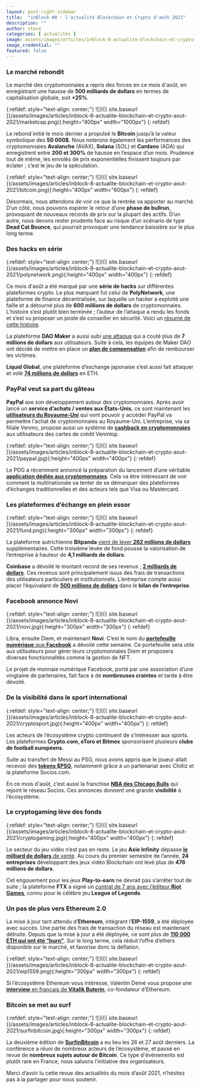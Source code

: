 ```yaml
---
layout: post-right-sidebar
title:  "inBlock #8 : l'actualité Blockchain et Crypto d'août 2021"
description: ""
author: steve
categories: [ actualites ]
image: assets/images/articles/inblock-8-actualite-blockchain-et-crypto-aout-2021/1.png
image_credential: ""
featured: false
---
```


### Le marché rebondit 

Le marché des cryptomonnaies a repris des forces en ce mois d'août, en enregistrant une hausse de **500 milliards de dollars** en termes de capitalisation globale, soit **+25%**. 

{:refdef: style="text-align: center;"}
![]({{ site.baseurl }}/assets/images/articles/inblock-8-actualite-blockchain-et-crypto-aout-2021/marketcap.png){:height="400px" width="1000px"}
{: refdef}

Le rebond initié le mois dernier a propulsé le **Bitcoin** jusqu’à la valeur symbolique des **50 000$**. Nous noterons également les performances des cryptomonnaies **Avalanche** (AVAX), **Solana** (SOL) et **Cardano** (ADA) qui enregistrent entre **200 et 300%** de hausse en l’espace d’un mois. Prudence tout de même, les envolés de prix exponentielles finissent toujours par éclater ; c’est le jeu de la spéculation. 

{:refdef: style="text-align: center;"}
![]({{ site.baseurl }}/assets/images/articles/inblock-8-actualite-blockchain-et-crypto-aout-2021/bitcoin.png){:height="400px" width="600px"}
{: refdef}

Désormais, nous attendons de voir ce que la rentrée va apporter au marché. D’un côté, nous pouvons espérer le retour d’une **phase de bullrun**, provoquant de nouveaux records de prix sur la plupart des actifs. D’un autre, nous devons rester prudents face au risque d’un scénario de type **Dead Cat Bounce**, qui pourrait provoquer une tendance baissière sur le plus long terme. 

### Des hacks en série

{:refdef: style="text-align: center;"}
![]({{ site.baseurl }}/assets/images/articles/inblock-8-actualite-blockchain-et-crypto-aout-2021/polynetwork.png){:height="400px" width="400px"}
{: refdef}

Ce mois d'août a été marqué par une **série de hacks** sur différentes plateformes crypto. Le plus marquant fut celui de **PolyNetwork**, une plateforme de finance décentralisée, sur laquelle un hacker a exploité une faille et a détourné plus de **600 millions de dollars** de cryptomonnaies. L’histoire s’est plutôt bien terminée ; l’auteur de l’attaque a rendu les fonds et s’est vu proposer un poste de conseiller en sécurité. Voici un [résumé de cette histoire](https://www.capital.fr/entreprises-marches/de-voleur-a-sauveur-lincroyable-histoire-du-piratage-a-611-millions-de-dollars-de-poly-network-1412278).

La plateforme **DAO Maker** a aussi subi [une attaque](https://cryptoast.fr/dao-maker-attaque-7-millions-dollars/) qui a couté plus de **7 millions de dollars** aux utilisateurs. Suite à cela, les équipes de Maker DAO ont décidé de mettre en place un [**plan de compensation**](https://cryptoast.fr/dao-maker-rembourse-utilisateurs-touches-hack/) afin de rembourser les victimes. 

**Liquid Global**, une plateforme d’exchange japonaise s’est aussi fait attaquer et volé [**74 millions de dollars**](https://www.theblockcrypto.com/post/114993/crypto-exchange-liquid-hack) en ETH. 

### PayPal veut sa part du gâteau

**PayPal** axe son développement autour des cryptomonnaies. Après avoir lancé un **service d’achats / ventes aux États-Unis**, ce sont maintenant les [**utilisateurs du Royaume-Uni**](https://cryptoast.fr/paypal-achat-cryptomonnaies-royaume-uni/) qui vont pouvoir y accéder PayPal va permettre l'achat de cryptomonnaies au Royaume-Uni. L’entreprise, via sa filiale Venmo, propose aussi un système de [**cashback en cryptomonnaies**](https://decrypt.co/78129/venmo-crypto-credit-card) aux utilisateurs des cartes de crédit Venmlop.

{:refdef: style="text-align: center;"}
![]({{ site.baseurl }}/assets/images/articles/inblock-8-actualite-blockchain-et-crypto-aout-2021/paypal.jpg){:height="400px" width="400px"}
{: refdef}

Le PDG a récemment annoncé la préparation du lancement d’une véritable [**application dédiée aux cryptomonnaies**](https://investor.pypl.com/news-and-events/events/event-details/2021/PayPals-2021-Investor-Day/). Cela va être intéressant de voir comment la multinationale va tenter de se démarquer des plateformes d’échanges traditionnelles et des acteurs tels que Visa ou Mastercard. 

### Les plateformes d’échange en plein essor

{:refdef: style="text-align: center;"}
![]({{ site.baseurl }}/assets/images/articles/inblock-8-actualite-blockchain-et-crypto-aout-2021/fund.png){:height="300px" width="300px"}
{: refdef}

La plateforme autrichienne **Bitpanda** [vient de lever **262 millions de dollars**](https://techcrunch.com/2021/08/17/trading-platform-bitpanda-raises-263m-at-a-4-1bn-valuation/) supplémentaires. Cette troisième levée de fond pousse la valorisation de l’entreprise à hauteur de **4,1 milliards de dollars**. 

**Coinbase** a dévoilé le montant record de ses revenus ; [**2 milliards de dollars**](https://journalducoin.com/bitcoin/logre-du-bitcoin-coinbase-revele-des-resultats-trimestriels-hors-norme/). Ces revenus sont principalement issus des frais de transactions des utilisateurs particuliers et institutionnels. L’entreprise compte aussi placer l’équivalant de [**500 millions de dollars**](https://blog.coinbase.com/coinbase-updates-investment-policy-to-increase-investments-in-crypto-assets-a68c752ea786) dans le **bilan de l’entreprise**.

### Facebook annonce Novi

{:refdef: style="text-align: center;"}
![]({{ site.baseurl }}/assets/images/articles/inblock-8-actualite-blockchain-et-crypto-aout-2021/novi.jpg){:height="300px" width="300px"}
{: refdef}

Libra, ensuite Diem, et maintenant **Novi**. C’est le nom du [**portefeuille numérique** que **Facebook**](https://www.generation-nt.com/facebook-novi-portefeuille-diem-cryptomonnaie-actualite-1991657.html) a dévoilé cette semaine. Ce portefeuille sera utile aux utilisateurs pour gérer leurs cryptomonnaies Diem et proposera diverses fonctionnalités comme la gestion de NFT. 

Le projet de monnaie numérique Facebook, porté par une association d’une vingtaine de partenaires, fait face à de **nombreuses craintes** et tarde à être dévoilé. 

### De la visibilité dans le sport international

{:refdef: style="text-align: center;"}
![]({{ site.baseurl }}/assets/images/articles/inblock-8-actualite-blockchain-et-crypto-aout-2021/cryptosport.jpg){:height="400px" width="400px"}
{: refdef}

Les acteurs de l’écosystème crypto continuent de s’intéresser aux sports. Les plateformes **Crypto.com, eToro et Bitmex** sponsorisent plusieurs **clubs de football européens**. 

Suite au transfert de Messi au PSG, nous avons appris que le joueur allait recevoir des [**tokens $PSG**](https://www.reuters.com/lifestyle/sports/exclusive-messis-paris-st-germain-package-includes-crypto-fan-tokens-2021-08-12/), notamment grâce à un partenariat avec Chilliz et la plateforme Socios.com. 

En ce mois d'août, c’est aussi la franchise [**NBA des Chicago Bulls**](https://cryptoast.fr/franchise-nba-chicago-bulls-rejoint-socios/) qui rejoint le réseau Socios. Ces annonces donnent une grande **visibilité** à l’écosystème. 

### Le cryptogaming lève des fonds

{:refdef: style="text-align: center;"}
![]({{ site.baseurl }}/assets/images/articles/inblock-8-actualite-blockchain-et-crypto-aout-2021/cryptogaming.jpg){:height="400px" width="400px"}
{: refdef}

Le secteur du jeu vidéo n’est pas en reste. Le jeu **Axie Infinity** dépasse [**le milliard de dollars** de vente](https://cryptoast.fr/axie-infinity-nft-vente-milliard/). Au cours du premier semestre de l’année, **24 entreprises** développant des jeux vidéo Blockchain ont levé plus de **476 millions de dollars**. 

Cet engouement pour les jeux **Play-to-earn** ne devrait pas s’arrêter tout de suite ; la plateforme **FTX** a signé un [contrat de 7 ans avec l’éditeur **Riot Games**](https://cryptoast.fr/ftx-accord-riot-games-league-of-legends/), connu pour le célèbre jeu **League of Legends**. 

### Un pas de plus vers Ethereum 2.0

La mise à jour tant attendu d’**Ethereum**, intégrant l’**EIP-1559**, a été déployée avec succès. Une partie des frais de transaction du réseau est maintenant détruite. Depuis que la mise à jour a été déployée, ce sont plus de [**110 000 ETH qui ont été “burn”**](https://watchtheburn.com/). Sur le long terme, cela réduit l’offre d’ethers disponible sur le marché, et favorise donc la déflation.

{:refdef: style="text-align: center;"}
![]({{ site.baseurl }}/assets/images/articles/inblock-8-actualite-blockchain-et-crypto-aout-2021/eip1559.png){:height="300px" width="300px"}
{: refdef}

Si l’écosystème Ethereum vous intéresse, Valentin Demé vous propose une [**interview** en français de **Vitalik Buterin**](https://www.youtube.com/watch?v=YQB73Q4mllA), co-fondateur d’Ethereum.

### Bitcoin se met au surf

{:refdef: style="text-align: center;"}
![]({{ site.baseurl }}/assets/images/articles/inblock-8-actualite-blockchain-et-crypto-aout-2021/surfinbitcoin.jpg){:height="300px" width="300px"}
{: refdef}

La deuxième édition de [**SurfinBitcoin**](https://www.surfinbitcoin.com/2021) a eu lieu les 26 et 27 août derniers. La conférence a réuni de nombreux acteurs de l’écosystème, et passé en revue de **nombreux sujets autour de Bitcoin**. Ce type d'événements est plutôt rare en France, nous saluons l’initiative des organisateurs. 

Merci d’avoir lu cette revue des actualités du mois d’août 2021, n’hésitez pas à la partager pour nous soutenir.

